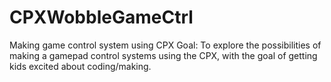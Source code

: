 # CPXWobbleGameCtrl
Making game control system using CPX
Goal: To explore the possibilities of making a gamepad control systems using the CPX, with the goal of getting kids excited about coding/making.
  
